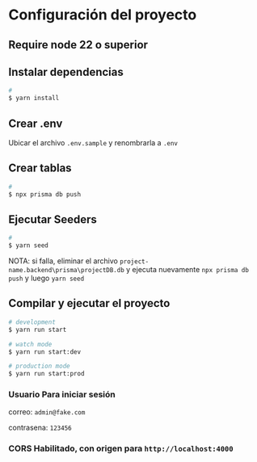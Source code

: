 # Configuración del proyecto

## Require node 22 o superior

## Instalar dependencias

```bash
# 
$ yarn install
```

## Crear .env

Ubicar el archivo `.env.sample` y renombrarla a `.env`

## Crear tablas

```bash
#
$ npx prisma db push
```

## Ejecutar Seeders

```bash
#
$ yarn seed
```

NOTA: si falla, eliminar el archivo `project-name.backend\prisma\projectDB.db` y ejecuta nuevamente `npx prisma db push` y luego `yarn seed`

## Compilar y ejecutar el proyecto

```bash
# development
$ yarn run start

# watch mode
$ yarn run start:dev

# production mode
$ yarn run start:prod
```

### Usuario Para iniciar sesión

correo: `admin@fake.com`

contrasena: `123456`

### CORS Habilitado, con origen para `http://localhost:4000`
